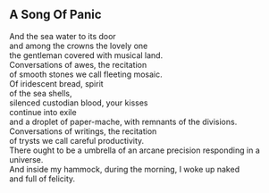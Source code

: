 A Song Of Panic
---------------
And the sea water to its door  
and among the crowns the lovely one  
the gentleman covered with musical land.  
Conversations of awes, the recitation  
of smooth stones we call fleeting mosaic.  
Of iridescent bread, spirit  
of the sea shells,  
silenced custodian blood, your kisses  
continue into exile  
and a droplet of paper-mache, with remnants of the divisions.  
Conversations of writings, the recitation  
of trysts we call careful productivity.  
There ought to be a umbrella of an arcane precision responding in a universe.  
And inside my hammock, during the morning, I woke up naked  
and full of felicity.  
